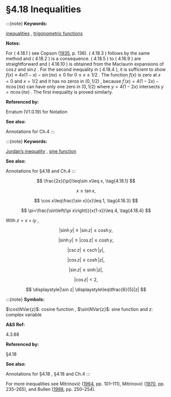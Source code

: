 # §4.18 Inequalities

:::{note}
**Keywords:**

[inequalities](http://dlmf.nist.gov/search/search?q=inequalities) , [trigonometric functions](http://dlmf.nist.gov/search/search?q=trigonometric%20functions)

**Notes:**

For ( 4.18.1 ) see Copson ([1935](./bib/C.html#bib580 "An Introduction to the Theory of Functions of a Complex Variable"), p. 136). ( 4.18.3 ) follows by the same method and ( 4.18.2 ) is a consequence. ( 4.18.5 ) to ( 4.18.9 ) are straightforward and ( 4.18.10 ) is obtained from the Maclaurin expansions of $\cos z$ and $\sin z$ . For the second inequality in ( 4.18.4 ), it is sufficient to show $f(x)\equiv 4x(1-x)-\sin\left(\pi x\right)\geq 0$ for $0\leq x\leq 1/2$ . The function $f(x)$ is zero at $x=0$ and $x=1/2$ and it has no zeros in $(0,1/2)$ , because $f^{\prime}(x)=4(1-2x)-\pi\cos\left(\pi x\right)$ can have only one zero in $(0,1/2)$ where $y=4(1-2x)$ intersects $y=\pi\cos\left(\pi x\right)$ . The first inequality is proved similarly.

**Referenced by:**

Erratum (V1.0.19) for Notation

**See also:**

Annotations for Ch.4
:::

:::{note}
**Keywords:**

[Jordan’s inequality](http://dlmf.nist.gov/search/search?q=Jordan%20inequality) , [sine function](http://dlmf.nist.gov/search/search?q=sine%20function)

**See also:**

Annotations for §4.18 and Ch.4
:::


<a id="E1"></a>
$$
\frac{2x}{\pi}\leq\sin x\leq x, \tag{4.18.1}
$$


<a id="E2"></a>
$$
x\leq\tan x, \tag{4.18.2}
$$


<a id="E3"></a>
$$
\cos x\leq\frac{\sin x}{x}\leq 1, \tag{4.18.3}
$$


<a id="E4"></a>
$$
\pi<\frac{\sin\left(\pi x\right)}{x(1-x)}\leq 4, \tag{4.18.4}
$$

With $z=x+iy$ ,


<a id="E5"></a>
$$
|\sinh y|\leq|\sin z|\leq\cosh y, \tag{4.18.5}
$$


<a id="E6"></a>
$$
|\sinh y|\leq|\cos z|\leq\cosh y, \tag{4.18.6}
$$


<a id="E7"></a>
$$
|\csc z|\leq\operatorname{csch}|y|, \tag{4.18.7}
$$


<a id="E8"></a>
$$
|\cos z|\leq\cosh|z|, \tag{4.18.8}
$$


<a id="E9"></a>
$$
|\sin z|\leq\sinh|z|, \tag{4.18.9}
$$

<a id="E10"></a>

<a id="Ex1"></a>
$$
\displaystyle|\cos z| \displaystyle<2, \tag{4.18.10}
$$

<a id="Ex2"></a>
$$
\displaystyle|\sin z| \displaystyle\leq\tfrac{6}{5}|z|
$$

:::{note}
**Symbols:**

$\cos\NVar{z}$: cosine function , $\sin\NVar{z}$: sine function and $z$: complex variable

**A&S Ref:**

4.3.88

**Referenced by:**

§4.18

**See also:**

Annotations for §4.18 , §4.18 and Ch.4
:::

For more inequalities see Mitrinović ([1964](./bib/M.html#bib1640 "Elementary Inequalities"), pp. 101–111), Mitrinović ([1970](./bib/M.html#bib1641 "Analytic Inequalities"), pp. 235–265), and Bullen ([1998](./bib/B.html#bib379 "A Dictionary of Inequalities"), pp. 250–254).
